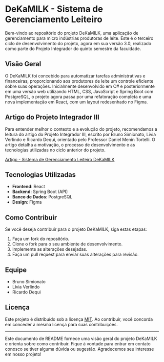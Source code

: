 # DeKaMILK - Sistema de Gerenciamento Leiteiro

Bem-vindo ao repositório do projeto DeKaMILK, uma aplicação de gerenciamento para micro indústrias produtoras de leite. Este é o terceiro ciclo de desenvolvimento do projeto, agora em sua versão 3.0, realizado como parte do Projeto Integrador do quinto semestre da faculdade.

## Visão Geral

O DeKaMILK foi concebido para automatizar tarefas administrativas e financeiras, proporcionando aos produtores de leite um controle eficiente sobre suas operações. Inicialmente desenvolvido em C# e posteriormente em uma versão web utilizando HTML, CSS, JavaScript e Spring Boot com PostgreSQL, o projeto agora passa por uma refatoração completa e uma nova implementação em React, com um layout redesenhado no Figma.

## Artigo do Projeto Integrador III

Para entender melhor o contexto e a evolução do projeto, recomendamos a leitura do artigo do Projeto Integrador III, escrito por Bruno Simionato, Lívia Verlindo e Ricardo Dequi, orientado pelo Professor Daniel Menin Tortelli. O artigo detalha a motivação, o processo de desenvolvimento e as tecnologias utilizadas no ciclo anterior do projeto.

[Artigo - Sistema de Gerenciamento Leiteiro DeKaMILK](link_para_o_artigo)

## Tecnologias Utilizadas

- **Frontend**: React
- **Backend**: Spring Boot (API)
- **Banco de Dados**: PostgreSQL
- **Design**: Figma

## Como Contribuir

Se você deseja contribuir para o projeto DeKaMILK, siga estas etapas:

1. Faça um fork do repositório.
2. Clone o fork para o seu ambiente de desenvolvimento.
3. Implemente as alterações desejadas.
4. Faça um pull request para enviar suas alterações para revisão.

## Equipe

- Bruno Simionato
- Lívia Verlindo
- Ricardo Dequi

## Licença

Este projeto é distribuído sob a licença [MIT](link_para_a_licenca). Ao contribuir, você concorda em conceder a mesma licença para suas contribuições.

---

Este documento de README fornece uma visão geral do projeto DeKaMILK e orienta sobre como contribuir. Fique à vontade para entrar em contato conosco se tiver alguma dúvida ou sugestão. Agradecemos seu interesse em nosso projeto!
